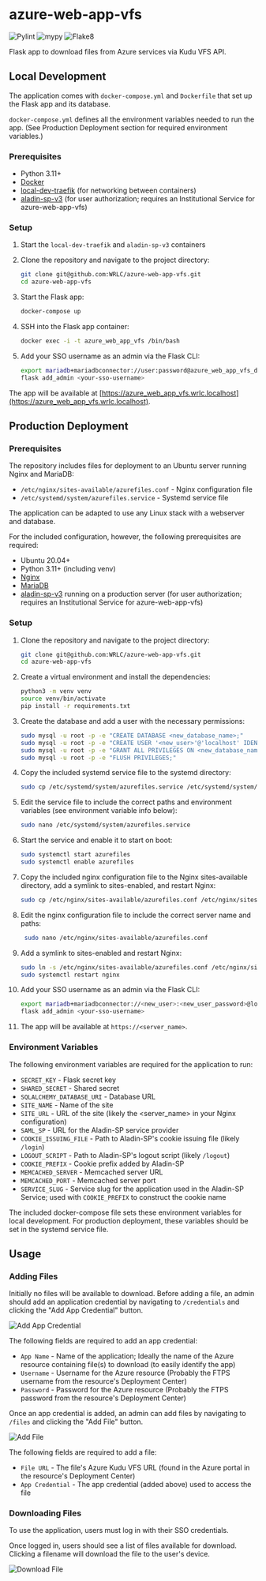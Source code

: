 # azure-web-app-vfs

![Pylint](https://github.com/WRLC/azure-web-app-vfs/actions/workflows/pylint.yml/badge.svg)
![mypy](https://github.com/WRLC/azure-web-app-vfs/actions/workflows/mypy.yml/badge.svg)
![Flake8](https://github.com/WRLC/azure-web-app-vfs/actions/workflows/flake8.yml/badge.svg)

Flask app to download files from Azure services via Kudu VFS API.

## Local Development

The application comes with `docker-compose.yml` and `Dockerfile` that set up the Flask app and its database.

`docker-compose.yml` defines all the environment variables needed to run the app. (See Production Deployment section for required environment variables.)

### Prerequisites

- Python 3.11+
- [Docker](https://docs.docker.com/get-docker/)
- [local-dev-traefik](https://github.com/WRLC/local-dev-traefik) (for networking between containers)
- [aladin-sp-v3](https://github.com/WRLC/aladin-sp-v3) (for user authorization; requires an Institutional Service for azure-web-app-vfs)

### Setup

1. Start the `local-dev-traefik` and `aladin-sp-v3` containers

2. Clone the repository and navigate to the project directory:

    ```bash
    git clone git@github.com:WRLC/azure-web-app-vfs.git
    cd azure-web-app-vfs
    ```

3. Start the Flask app:

    ```bash
    docker-compose up
    ```
   
4. SSH into the Flask app container:

    ```bash
    docker exec -i -t azure_web_app_vfs /bin/bash
    ```
   
5. Add your SSO username as an admin via the Flask CLI:

    ```bash
   export mariadb+mariadbconnector://user:password@azure_web_app_vfs_db:3306/mydb
   flask add_admin <your-sso-username>
    ```

The app will be available at [https://azure_web_app_vfs.wrlc.localhost](https://azure_web_app_vfs.wrlc.localhost).

## Production Deployment


### Prerequisites

The repository includes files for deployment to an Ubuntu server running Nginx and MariaDB:

* `/etc/nginx/sites-available/azurefiles.conf` - Nginx configuration file
* `/etc/systemd/system/azurefiles.service` - Systemd service file

The application can be adapted to use any Linux stack with a webserver and database.

For the included configuration, however, the following prerequisites are required:

* Ubuntu 20.04+
* Python 3.11+ (including venv)
* [Nginx](https://nginx.org/en/docs/install.html)
* [MariaDB](https://mariadb.org/download/)
* [aladin-sp-v3](https://github.com/WRLC/aladin-sp-v3) running on a production server (for user authorization; requires an Institutional Service for azure-web-app-vfs)


### Setup

1. Clone the repository and navigate to the project directory:

    ```bash
    git clone git@github.com:WRLC/azure-web-app-vfs.git
    cd azure-web-app-vfs
    ```
   
2. Create a virtual environment and install the dependencies:

    ```bash
    python3 -m venv venv
    source venv/bin/activate
    pip install -r requirements.txt
    ```
   
3. Create the database and add a user with the necessary permissions:

    ```bash
    sudo mysql -u root -p -e "CREATE DATABASE <new_database_name>;"
    sudo mysql -u root -p -e "CREATE USER '<new_user>'@'localhost' IDENTIFIED BY '<new_user_password>';"
    sudo mysql -u root -p -e "GRANT ALL PRIVILEGES ON <new_database_name>.* TO '<new_user>'@'localhost';"
    sudo mysql -u root -p -e "FLUSH PRIVILEGES;"
    ```
   
4. Copy the included systemd service file to the systemd directory:

    ```bash
    sudo cp /etc/systemd/system/azurefiles.service /etc/systemd/system/azurefiles.service
    ```
5. Edit the service file to include the correct paths and environment variables (see environment variable info below):
    ```bash
    sudo nano /etc/systemd/system/azurefiles.service
    ```

6. Start the service and enable it to start on boot:

    ```bash
    sudo systemctl start azurefiles
    sudo systemctl enable azurefiles
    ```

7. Copy the included nginx configuration file to the Nginx sites-available directory, add a symlink to sites-enabled, and restart Nginx:

    ```bash
    sudo cp /etc/nginx/sites-available/azurefiles.conf /etc/nginx/sites-available/azurefiles.conf
    ```
   
8. Edit the nginx configuration file to include the correct server name and paths:
   ```bash
    sudo nano /etc/nginx/sites-available/azurefiles.conf
    ```

9. Add a symlink to sites-enabled and restart Nginx:

    ```bash
    sudo ln -s /etc/nginx/sites-available/azurefiles.conf /etc/nginx/sites-enabled/
    sudo systemctl restart nginx
    ```
   
10. Add your SSO username as an admin via the Flask CLI:

    ```bash
    export mariadb+mariadbconnector://<new_user>:<new_user_password>@localhost:3306/<new_database_name>
    flask add_admin <your-sso-username>
    ```
    
11. The app will be available at `https://<server_name>`.

### Environment Variables

The following environment variables are required for the application to run:

* `SECRET_KEY` - Flask secret key
* `SHARED_SECRET` - Shared secret
* `SQLALCHEMY_DATABASE_URI` - Database URL
* `SITE_NAME` - Name of the site
* `SITE_URL` - URL of the site (likely the <server_name> in your Nginx configuration)
* `SAML_SP` - URL for the Aladin-SP service provider
* `COOKIE_ISSUING_FILE` - Path to Aladin-SP's cookie issuing file (likely `/login`)
* `LOGOUT_SCRIPT` - Path to Aladin-SP's logout script (likely `/logout`)
* `COOKIE_PREFIX` - Cookie prefix added by Aladin-SP
* `MEMCACHED_SERVER` - Memcached server URL
* `MEMCACHED_PORT` - Memcached server port
* `SERVICE_SLUG` - Service slug for the application used in the Aladin-SP Service; used with `COOKIE_PREFIX` to construct the cookie name

The included docker-compose file sets these environment variables for local development. For production deployment, these variables should be set in the systemd service file.

## Usage

### Adding Files

Initially no files will be available to download. Before adding a file, an admin should add an application credential by navigating to `/credentials` and clicking the "Add App Credential" button.

![Add App Credential](addappcred.png)

The following fields are required to add an app credential:

* `App Name` - Name of the application; Ideally the name of the Azure resource containing file(s) to download (to easily identify the app)
* `Username` - Username for the Azure resource (Probably the FTPS username from the resource's Deployment Center)
* `Password` - Password for the Azure resource (Probably the FTPS password from the resource's Deployment Center)

Once an app credential is added, an admin can add files by navigating to `/files` and clicking the "Add File" button.

![Add File](addfile.png)

The following fields are required to add a file:

* `File URL` - The file's Azure Kudu VFS URL (found in the Azure portal in the resource's Deployment Center)
* `App Credential` - The app credential (added above) used to access the file

### Downloading Files

To use the application, users must log in with their SSO credentials.

Once logged in, users should see a list of files available for download. Clicking a filename will download the file to the user's device.

![Download File](downloadfile.png)